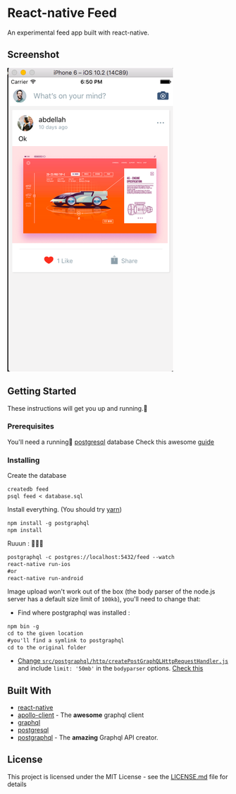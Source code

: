# React-native Feed

An experimental feed app built with react-native.

## Screenshot

![Screenshot](screenshot.png?raw=true "Feed Screenshot")

## Getting Started

These instructions will get you up and running.🏃

### Prerequisites

You'll need a running🏃 [postgresql](https://www.postgresql.org/download/) database
Check this awesome [guide](https://github.com/calebmer/postgraphql/blob/master/examples/forum/TUTORIAL.md#installation)

### Installing
Create the database
```
createdb feed
psql feed < database.sql
```
Install everything. (You should try [yarn](https://yarnpkg.com/))
```
npm install -g postgraphql
npm install
```
Ruuun : 🏃🏃🏃
```
postgraphql -c postgres://localhost:5432/feed --watch
react-native run-ios
#or
react-native run-android
```

Image upload won't work out of the box (the body parser of the node.js server has a default size limit of `100kb`), you'll need to change that:
- Find where postgraphql was installed :
```
npm bin -g
cd to the given location
#you'll find a symlink to postgraphql
cd to the original folder
```

- [Change `src/postgraphql/http/createPostGraphQLHttpRequestHandler.js` ](https://github.com/calebmer/postgraphql/pull/285/files) and include `limit: '50mb'` in the `bodyparser` options. [Check this](https://github.com/calebmer/postgraphql/pull/285/files)

## Built With

* [react-native](https://facebook.github.io/react-native/)
* [apollo-client](http://dev.apollodata.com/) - The **awesome** graphql client
* [graphql](http://graphql.org/)
* [postgresql](https://www.postgresql.org/)
* [postgraphql](https://github.com/calebmer/postgraphql) - The **amazing** Graphql API creator.

## License

This project is licensed under the MIT License - see the [LICENSE.md](LICENSE.md) file for details

